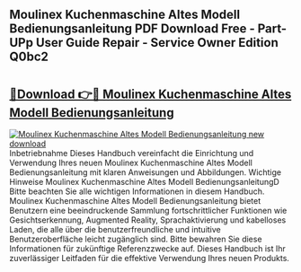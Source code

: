 ## Moulinex Kuchenmaschine Altes Modell Bedienungsanleitung PDF Download Free - Part-UPp User Guide Repair - Service Owner Edition Q0bc2

# <h2><a href="http://df29zbc.blite.top/?on=Moulinex+Kuchenmaschine+Altes+Modell+Bedienungsanleitung">🔗Download 👉🔴 Moulinex Kuchenmaschine Altes Modell Bedienungsanleitung</a></h2>

[![Moulinex Kuchenmaschine Altes Modell Bedienungsanleitung new download](https://i.imgur.com/lujVjoI.png)](http://df29zbc.blite.top/?on=Moulinex+Kuchenmaschine+Altes+Modell+Bedienungsanleitung)
Inbetriebnahme Dieses Handbuch vereinfacht die Einrichtung und Verwendung Ihres neuen Moulinex Kuchenmaschine Altes Modell Bedienungsanleitung mit klaren Anweisungen und Abbildungen. Wichtige Hinweise Moulinex Kuchenmaschine Altes Modell BedienungsanleitungD Bitte beachten Sie alle wichtigen Informationen in diesem Handbuch. Moulinex Kuchenmaschine Altes Modell Bedienungsanleitung bietet Benutzern eine beeindruckende Sammlung fortschrittlicher Funktionen wie Gesichtserkennung, Augmented Reality, Sprachaktivierung und kabelloses Laden, die alle über die benutzerfreundliche und intuitive Benutzeroberfläche leicht zugänglich sind. Bitte bewahren Sie diese Informationen für zukünftige Referenzzwecke auf. Dieses Handbuch ist Ihr zuverlässiger Leitfaden für die effektive Verwendung Ihres neuen Produkts.
